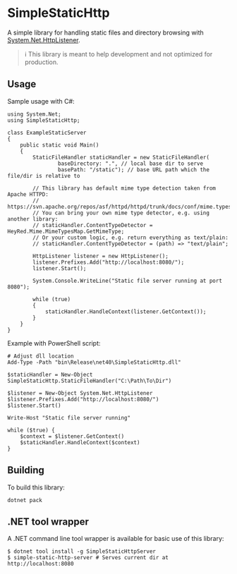 # SimpleStaticHttp

A simple library for handling static files and directory browsing with
[System.Net.HttpListener](https://learn.microsoft.com/en-us/dotnet/api/system.net.httplistener).

> :information_source: This library is meant to help development and not optimized for production.

## Usage

Sample usage with C#:

```
using System.Net;
using SimpleStaticHttp;

class ExampleStaticServer
{
    public static void Main()
    {
        StaticFileHandler staticHandler = new StaticFileHandler(
                baseDirectory: ".", // local base dir to serve
                basePath: "/static"); // base URL path which the file/dir is relative to

        // This library has default mime type detection taken from Apache HTTPD:
        // https://svn.apache.org/repos/asf/httpd/httpd/trunk/docs/conf/mime.types.
        // You can bring your own mime type detector, e.g. using another library:
        // staticHandler.ContentTypeDetector = HeyRed.Mime.MimeTypesMap.GetMimeType;
        // Or your custom logic, e.g. return everything as text/plain:
        // staticHandler.ContentTypeDetector = (path) => "text/plain";

        HttpListener listener = new HttpListener();
        listener.Prefixes.Add("http://localhost:8080/");
        listener.Start();

        System.Console.WriteLine("Static file server running at port 8080");

        while (true)
        {
            staticHandler.HandleContext(listener.GetContext());
        }
    }
}
```

Example with PowerShell script:

```
# Adjust dll location
Add-Type -Path "bin\Release\net40\SimpleStaticHttp.dll"

$staticHandler = New-Object SimpleStaticHttp.StaticFileHandler("C:\Path\To\Dir")

$listener = New-Object System.Net.HttpListener
$listener.Prefixes.Add("http://localhost:8080/")
$listener.Start()

Write-Host "Static file server running"

while ($true) {
    $context = $listener.GetContext()
    $staticHandler.HandleContext($context)
}
```

## Building

To build this library:

```
dotnet pack
```

## .NET tool wrapper

A .NET command line tool wrapper is available for basic use of this library:

```
$ dotnet tool install -g SimpleStaticHttpServer
$ simple-static-http-server # Serves current dir at http://localhost:8080
```
